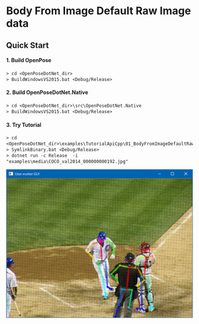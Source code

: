 # Body From Image Default Raw Image data

## Quick Start

#### 1. Build OpenPose

````dos
> cd <OpenPoseDotNet_dir>
> BuildWindowsVS2015.bat <Debug/Release>
````

#### 2. Build OpenPoseDotNet.Native

````dos
> cd <OpenPoseDotNet_dir>\src\OpenPoseDotNet.Native
> BuildWindowsVS2015.bat <Debug/Release>
````

#### 3. Try Tutorial

````dos
> cd <OpenPoseDotNet_dir>\examples\TutorialApiCpp\01_BodyFromImageDefaultRawImage
> SymlinkBinary.bat <Debug/Release>
> dotnet run -c Release  -i "examples\media\COCO_val2014_000000000192.jpg"
````

<img src="images/example_turorial_1.png"/>